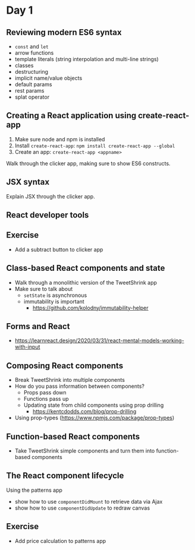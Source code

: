 # Day 1

## Reviewing modern ES6 syntax

* `const` and `let`
* arrow functions
* template literals (string interpolation and multi-line strings)
* classes
* destructuring
* implicit name/value objects
* default params
* rest params
* splat operator

## Creating a React application using create-react-app

1. Make sure node and npm is installed
2. Install `create-react-app`: `npm install create-react-app --global`
3. Create an app: `create-react-app <appname>`

Walk through the clicker app, making sure to show ES6 constructs.

## JSX syntax

Explain JSX through the clicker app.

## React developer tools

<!-- - Install the [React Developer Tools for Chrome](https://chrome.google.com/webstore/detail/react-developer-tools/fmkadmapgofadopljbjfkapdkoienihi?hl=en) or the [React Dev Tools for Firefox](https://addons.mozilla.org/en-US/firefox/addon/react-devtools/) -->

## Exercise

- Add a subtract button to clicker app

## Class-based React components and state

- Walk through a monolithic version of the TweetShrink app
- Make sure to talk about
  - `setState` is asynchronous
  - immutability is important
    - https://github.com/kolodny/immutability-helper

## Forms and React

- https://learnreact.design/2020/03/31/react-mental-models-working-with-input

## Composing React components

- Break TweetShrink into multiple components
- How do you pass information between components?
  - Props pass down
  - Functions pass up
  - Updating state from child components using prop drilling
     - https://kentcdodds.com/blog/prop-drilling
- Using prop-types (https://www.npmjs.com/package/prop-types)

## Function-based React components

- Take TweetShrink simple components and turn them into function-based components

## The React component lifecycle

Using the patterns app

- show how to use `componentDidMount` to retrieve data via Ajax
- show how to use `componentDidUpdate` to redraw canvas

## Exercise

- Add price calculation to patterns app
